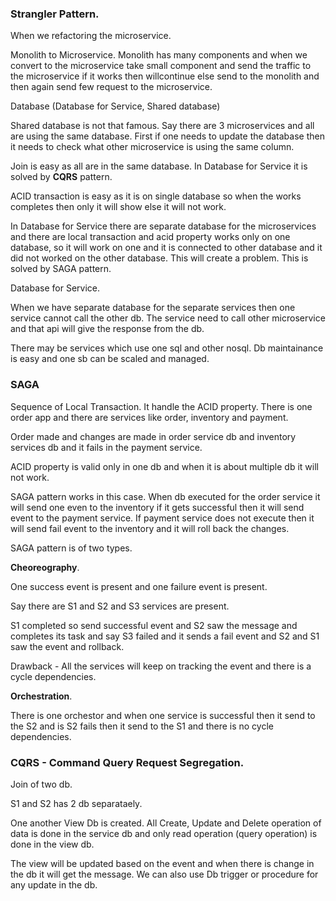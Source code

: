 ### Strangler Pattern.

When we refactoring the microservice.

Monolith to Microservice.
Monolith has many components and when we convert to the microservice take small component and send the traffic to the microservice if it works then willcontinue else send to the monolith and then again send few request to the microservice.

Database (Database for Service, Shared database)

Shared database is not that famous.
Say there are 3 microservices and all are using the same database. First if one needs to update the database then it needs to check what other microservice is using the same column.

Join is easy as all are in the same database.
In Database for Service it is solved by **CQRS** pattern.

ACID transaction is easy as it is on single database so when the works completes then only it will show else it will not work.

In Database for Service there are separate database for the microservices and there are local transaction and acid property works only on one database, so it will work on one and it is connected to other database and it did not worked on the other database. This will create a problem. This is solved by SAGA pattern.

Database for Service.

When we have separate database for the separate services then one service cannot call the other db. The service need to call other microservice and that api will give the response from the db.

There may be services which use one sql and other nosql. Db maintainance is easy and one sb can be scaled and managed.

### SAGA

Sequence of Local Transaction. It handle the ACID property.
There is one order app and there are services like order, inventory and payment.

Order made and changes are made in order service db and inventory services db and it fails in the payment service.

ACID property is valid only in one db and when it is about multiple db it will not work.

SAGA pattern works in this case. When db executed for the order service it will send one even to the inventory if it gets successful then it will send event to the payment service. If payment service does not execute then it will send fail event to the inventory and it will roll back the changes.

SAGA pattern is of two types.

**Cheoreography**.

One success event is present and one failure event is present.

Say there are S1 and S2 and S3 services are present.

S1 completed so send successful event and S2 saw the message and completes its task and say S3 failed and it sends a fail event and S2 and S1 saw the event and rollback.

Drawback - All the services will keep on tracking the event and there is a cycle dependencies.

**Orchestration**.

There is one orchestor and when one service is successful then it send to the S2 and is S2 fails then it send to the S1 and there is no cycle dependencies.

### CQRS - Command Query Request Segregation.

Join of two db.

S1 and S2 has 2 db separataely.

One another View Db is created. All Create, Update and Delete operation of data is done in the service db and only read operation (query operation) is done in the view db.

The view will be updated based on the event and when there is change in the db it will get the message.
We can also use Db trigger or procedure for any update in the db.
